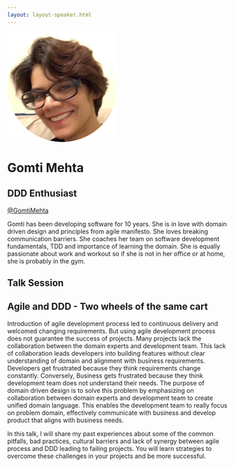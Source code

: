 ```yaml
---
layout: layout-speaker.html
---
```

<div class="container section featured-speaker">
  <div class="row">
    <div class="col-xs-12 col-sm-2 img-container">
      <img class="speaker-page-img" src="../img/speakers/Gomti-Mehta-ON.png">
    </div>
    <div class="col-xs-12 col-sm-10 copy-container">
        <h1 class="speaker-header">Gomti Mehta</h1>
      <h2 class="speaker-subtitle">DDD Enthusiast</h2>
      <p class="copy"><a class="speaker-handle" href="https://twitter.com/GomtiMehta" target="_blank">@GomtiMehta</a></p>
        <p class="copy">Gomti has been developing software for 10 years. She is in love with domain driven design and principles from agile manifesto. She loves breaking communication barriers. She coaches her team on software development fundamentals, TDD and importance of learning the domain. She is equally passionate about work and workout so if she is not in her office or at home, she is probably in the gym.</p>
        <h2 class="speaker-subheader">Talk Session</h2>
        <h2 class="speaker-subheader gold">Agile and DDD - Two wheels of the same cart</h2>
        <p class="copy">Introduction of agile development process led to continuous delivery and welcomed changing requirements. But using agile development process does not guarantee the success of projects. Many projects lack the collaboration between the domain experts and development team. This lack of collaboration leads developers into building features without clear understanding of domain and alignment with business requirements. Developers get frustrated because they think requirements change constantly. Conversely, Business gets frustrated because they think development team does not understand their needs. The purpose of domain driven design is to solve this problem by emphasizing on collaboration between domain experts and development team to create unified domain language. This enables the development team to really focus on problem domain, effectively communicate with business and develop product that aligns with business needs.</p>
        <p class="copy">In this talk, I will share my past experiences about some of the common pitfalls, bad practices, cultural barriers and lack of synergy between agile process and DDD leading to failing projects. You will learn strategies to overcome these challenges in your projects and be more successful.</p>
    </div>
  </div>
</div>